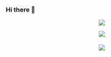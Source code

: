 ### Hi there 👋

<p align="center">
  <img src="https://github-readme-stats.vercel.app/api?username=vicuko&show_icons=true&count_private=true?theme=radical))"/>
</p>
<p align="center">
  <img src="https://github-readme-stats.vercel.app/api/top-langs/?username=vicuko"/>
</p>
<p align="center">
</p>
<h6 align="center"> <img src="https://komarev.com/ghpvc/?username=vicuko" /> </h6>
<!--
**Vicuko/Vicuko** is a ✨ _special_ ✨ repository because its `README.md` (this file) appears on your GitHub profile.

Here are some ideas to get you started:

- 🔭 I’m currently working on ...
- 🌱 I’m currently learning ...
- 👯 I’m looking to collaborate on ...
- 🤔 I’m looking for help with ...
- 💬 Ask me about ...
- 📫 How to reach me: ...
- 😄 Pronouns: ...
- ⚡ Fun fact: ...
-->
